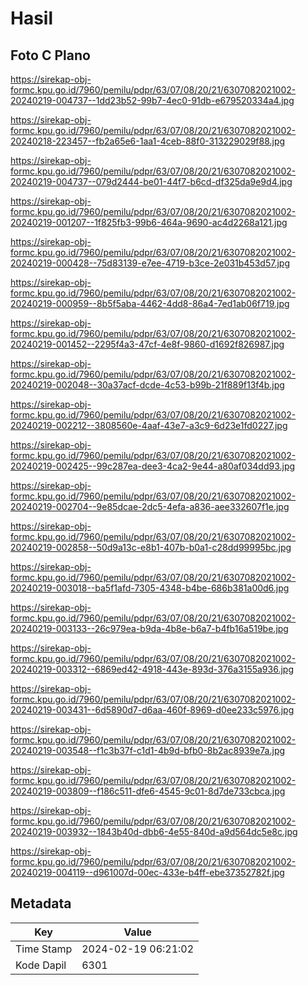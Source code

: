 # Hasil

## Foto C Plano

https://sirekap-obj-formc.kpu.go.id/7960/pemilu/pdpr/63/07/08/20/21/6307082021002-20240219-004737--1dd23b52-99b7-4ec0-91db-e679520334a4.jpg

https://sirekap-obj-formc.kpu.go.id/7960/pemilu/pdpr/63/07/08/20/21/6307082021002-20240218-223457--fb2a65e6-1aa1-4ceb-88f0-313229029f88.jpg

https://sirekap-obj-formc.kpu.go.id/7960/pemilu/pdpr/63/07/08/20/21/6307082021002-20240219-004737--079d2444-be01-44f7-b6cd-df325da9e9d4.jpg

https://sirekap-obj-formc.kpu.go.id/7960/pemilu/pdpr/63/07/08/20/21/6307082021002-20240219-001207--1f825fb3-99b6-464a-9690-ac4d2268a121.jpg

https://sirekap-obj-formc.kpu.go.id/7960/pemilu/pdpr/63/07/08/20/21/6307082021002-20240219-000428--75d83139-e7ee-4719-b3ce-2e031b453d57.jpg

https://sirekap-obj-formc.kpu.go.id/7960/pemilu/pdpr/63/07/08/20/21/6307082021002-20240219-000959--8b5f5aba-4462-4dd8-86a4-7ed1ab06f719.jpg

https://sirekap-obj-formc.kpu.go.id/7960/pemilu/pdpr/63/07/08/20/21/6307082021002-20240219-001452--2295f4a3-47cf-4e8f-9860-d1692f826987.jpg

https://sirekap-obj-formc.kpu.go.id/7960/pemilu/pdpr/63/07/08/20/21/6307082021002-20240219-002048--30a37acf-dcde-4c53-b99b-21f889f13f4b.jpg

https://sirekap-obj-formc.kpu.go.id/7960/pemilu/pdpr/63/07/08/20/21/6307082021002-20240219-002212--3808560e-4aaf-43e7-a3c9-6d23e1fd0227.jpg

https://sirekap-obj-formc.kpu.go.id/7960/pemilu/pdpr/63/07/08/20/21/6307082021002-20240219-002425--99c287ea-dee3-4ca2-9e44-a80af034dd93.jpg

https://sirekap-obj-formc.kpu.go.id/7960/pemilu/pdpr/63/07/08/20/21/6307082021002-20240219-002704--9e85dcae-2dc5-4efa-a836-aee332607f1e.jpg

https://sirekap-obj-formc.kpu.go.id/7960/pemilu/pdpr/63/07/08/20/21/6307082021002-20240219-002858--50d9a13c-e8b1-407b-b0a1-c28dd99995bc.jpg

https://sirekap-obj-formc.kpu.go.id/7960/pemilu/pdpr/63/07/08/20/21/6307082021002-20240219-003018--ba5f1afd-7305-4348-b4be-686b381a00d6.jpg

https://sirekap-obj-formc.kpu.go.id/7960/pemilu/pdpr/63/07/08/20/21/6307082021002-20240219-003133--26c979ea-b9da-4b8e-b6a7-b4fb16a519be.jpg

https://sirekap-obj-formc.kpu.go.id/7960/pemilu/pdpr/63/07/08/20/21/6307082021002-20240219-003312--6869ed42-4918-443e-893d-376a3155a936.jpg

https://sirekap-obj-formc.kpu.go.id/7960/pemilu/pdpr/63/07/08/20/21/6307082021002-20240219-003431--6d5890d7-d6aa-460f-8969-d0ee233c5976.jpg

https://sirekap-obj-formc.kpu.go.id/7960/pemilu/pdpr/63/07/08/20/21/6307082021002-20240219-003548--f1c3b37f-c1d1-4b9d-bfb0-8b2ac8939e7a.jpg

https://sirekap-obj-formc.kpu.go.id/7960/pemilu/pdpr/63/07/08/20/21/6307082021002-20240219-003809--f186c511-dfe6-4545-9c01-8d7de733cbca.jpg

https://sirekap-obj-formc.kpu.go.id/7960/pemilu/pdpr/63/07/08/20/21/6307082021002-20240219-003932--1843b40d-dbb6-4e55-840d-a9d564dc5e8c.jpg

https://sirekap-obj-formc.kpu.go.id/7960/pemilu/pdpr/63/07/08/20/21/6307082021002-20240219-004119--d961007d-00ec-433e-b4ff-ebe37352782f.jpg


## Metadata

| Key        | Value               |
| ---------- | ------------------- |
| Time Stamp | 2024-02-19 06:21:02 |
| Kode Dapil | 6301                |




